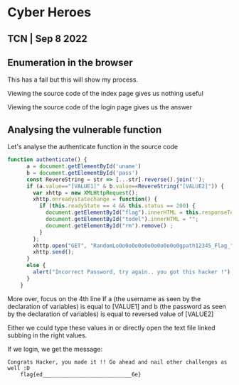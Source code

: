 # Cyber Heroes
## TCN | Sep 8 2022

## Enumeration in the browser
This has a fail but this will show my process.

Viewing the source code of the index page gives us nothing useful

Viewing the source code of the login page gives us the answer

## Analysing the vulnerable function

Let's analyse the authenticate function in the source code
```js
function authenticate() {
      a = document.getElementById('uname')
      b = document.getElementById('pass')
      const RevereString = str => [...str].reverse().join('');
      if (a.value=="[VALUE1]" & b.value==RevereString("[VALUE2]")) { 
        var xhttp = new XMLHttpRequest();
        xhttp.onreadystatechange = function() {
          if (this.readyState == 4 && this.status == 200) {
            document.getElementById("flag").innerHTML = this.responseText ;
            document.getElementById("todel").innerHTML = "";
            document.getElementById("rm").remove() ;
          }
        };
        xhttp.open("GET", "RandomLo0o0o0o0o0o0o0o0o0o0gpath12345_Flag_"+a.value+"_"+b.value+".txt", true);
        xhttp.send();
      }
      else {
        alert("Incorrect Password, try again.. you got this hacker !")
      }
    }
```
More over, focus on the 4th line
If a (the username as seen by the declaration of variables) is equal to [VALUE1] and b (the password as seen by the declaration of variables) is equal to reversed value of [VALUE2]

Either we could type these values in or directly open the text file linked subbing in the right values.

If we login, we get the message:

```
Congrats Hacker, you made it !! Go ahead and nail other challenges as well :D
    flag{ed____________________________6e} 
```